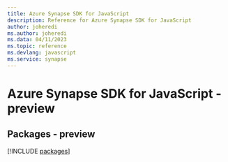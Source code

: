 ```yaml
---
title: Azure Synapse SDK for JavaScript
description: Reference for Azure Synapse SDK for JavaScript
author: joheredi
ms.author: joheredi
ms.data: 04/11/2023
ms.topic: reference
ms.devlang: javascript
ms.service: synapse
---
```

# Azure Synapse SDK for JavaScript - preview
## Packages - preview
[!INCLUDE [packages](synapse-index.md)]